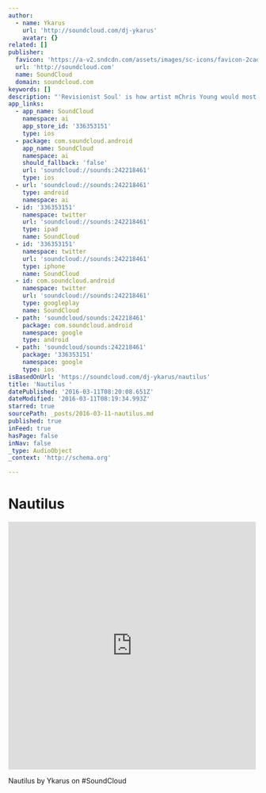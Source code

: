 ```yaml
---
author:
  - name: Ykarus
    url: 'http://soundcloud.com/dj-ykarus'
    avatar: {}
related: []
publisher:
  favicon: 'https://a-v2.sndcdn.com/assets/images/sc-icons/favicon-2cadd14b.ico'
  url: 'http://soundcloud.com'
  name: SoundCloud
  domain: soundcloud.com
keywords: []
description: "'Revisionist Soul' is how artist mChris Young would most succinctly describe his work as a DeeJay and Producer. Performing under the moniker, Ykarus, his musical leanings are decidedly deep house, alt"
app_links:
  - app_name: SoundCloud
    namespace: ai
    app_store_id: '336353151'
    type: ios
  - package: com.soundcloud.android
    app_name: SoundCloud
    namespace: ai
    should_fallback: 'false'
    url: 'soundcloud://sounds:242218461'
    type: ios
  - url: 'soundcloud://sounds:242218461'
    type: android
    namespace: ai
  - id: '336353151'
    namespace: twitter
    url: 'soundcloud://sounds:242218461'
    type: ipad
    name: SoundCloud
  - id: '336353151'
    namespace: twitter
    url: 'soundcloud://sounds:242218461'
    type: iphone
    name: SoundCloud
  - id: com.soundcloud.android
    namespace: twitter
    url: 'soundcloud://sounds:242218461'
    type: googleplay
    name: SoundCloud
  - path: 'soundcloud/sounds:242218461'
    package: com.soundcloud.android
    namespace: google
    type: android
  - path: 'soundcloud/sounds:242218461'
    package: '336353151'
    namespace: google
    type: ios
isBasedOnUrl: 'https://soundcloud.com/dj-ykarus/nautilus'
title: 'Nautilus '
datePublished: '2016-03-11T08:20:08.651Z'
dateModified: '2016-03-11T08:19:34.993Z'
starred: true
sourcePath: _posts/2016-03-11-nautilus.md
published: true
inFeed: true
hasPage: false
inNav: false
_type: AudioObject
_context: 'http://schema.org'

---
```

# Nautilus 

<iframe src="https://cdn.embedly.com/widgets/media.html?src=https%3A%2F%2Fw.soundcloud.com%2Fplayer%2F%3Fvisual%3Dtrue%26url%3Dhttp%253A%252F%252Fapi.soundcloud.com%252Ftracks%252F242218461%26show_artwork%3Dtrue&amp;url=https%3A%2F%2Fsoundcloud.com%2Fdj-ykarus%2Fnautilus&amp;image=http%3A%2F%2Fi1.sndcdn.com%2Fartworks-000143417636-5uchlp-t500x500.jpg&amp;key=b7d04c9b404c499eba89ee7072e1c4f7&amp;type=text%2Fhtml&amp;schema=soundcloud" width="500" height="500" scrolling="no" frameborder="0" allowfullscreen="allowfullscreen" style=""></iframe>

Nautilus by Ykarus on \#SoundCloud